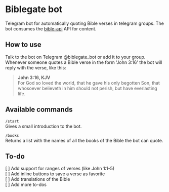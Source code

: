 # Biblegate bot
Telegram bot for automatically quoting Bible verses in telegram groups. The bot consumes the [bible-api](https://github.com/seven1m/bible_api) API for content. 

## How to use
Talk to the bot on Telegram @biblegate_bot or add it to your group. Whenever someone quotes a Bible verse in the form 'John 3:16' the bot will reply with the verse, like this:
>  **John 3:16, KJV**  
> For God so loved the world, that he gave his only begotten Son, that whosoever believeth in him should not perish, but have everlasting life.

## Available commands
`/start`  
Gives a small introduction to the bot.

`/books`  
Returns a list with the names of all the books of the Bible the bot can quote.

## To-do
[ ] Add support for ranges of verses (like John 1:1-5)  
[ ] Add inline buttons to save a verse as favorite  
[ ] Add translations of the Bible  
[ ] Add more to-dos  